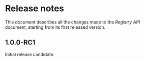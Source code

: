 Release notes
=============

This document describes all the changes made to the *Registry API* document,
starting from its first released version.


1.0.0-RC1
---------

Initial release candidate.
